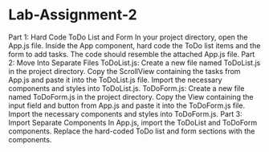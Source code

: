 # Lab-Assignment-2


Part 1: Hard Code ToDo List and Form
In your project directory, open the App.js file.
Inside the App component, hard code the ToDo list items and the form to add tasks. The code should resemble the attached App.js file.
Part 2: Move Into Separate Files
ToDoList.js:
Create a new file named ToDoList.js in the project directory.
Copy the ScrollView containing the tasks from App.js and paste it into the ToDoList.js file.
Import the necessary components and styles into ToDoList.js.
ToDoForm.js:
Create a new file named ToDoForm.js in the project directory.
Copy the View containing the input field and button from App.js and paste it into the ToDoForm.js file.
Import the necessary components and styles into ToDoForm.js.
Part 3: Import Separate Components
In App.js, import the ToDoList and ToDoForm components.
Replace the hard-coded ToDo list and form sections with the components.
